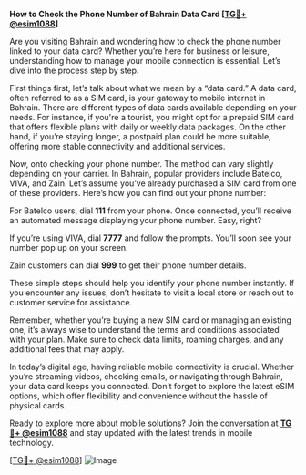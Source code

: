**How to Check the Phone Number of Bahrain Data Card [[TG💪+ @esim1088](https://t.me/s/esim1088)]**

Are you visiting Bahrain and wondering how to check the phone number linked to your data card? Whether you’re here for business or leisure, understanding how to manage your mobile connection is essential. Let’s dive into the process step by step.

First things first, let’s talk about what we mean by a “data card.” A data card, often referred to as a SIM card, is your gateway to mobile internet in Bahrain. There are different types of data cards available depending on your needs. For instance, if you're a tourist, you might opt for a prepaid SIM card that offers flexible plans with daily or weekly data packages. On the other hand, if you’re staying longer, a postpaid plan could be more suitable, offering more stable connectivity and additional services.

Now, onto checking your phone number. The method can vary slightly depending on your carrier. In Bahrain, popular providers include Batelco, VIVA, and Zain. Let’s assume you’ve already purchased a SIM card from one of these providers. Here’s how you can find out your phone number:

For Batelco users, dial **111** from your phone. Once connected, you’ll receive an automated message displaying your phone number. Easy, right?

If you’re using VIVA, dial **7777** and follow the prompts. You’ll soon see your number pop up on your screen.

Zain customers can dial **999** to get their phone number details.

These simple steps should help you identify your phone number instantly. If you encounter any issues, don’t hesitate to visit a local store or reach out to customer service for assistance.

Remember, whether you’re buying a new SIM card or managing an existing one, it’s always wise to understand the terms and conditions associated with your plan. Make sure to check data limits, roaming charges, and any additional fees that may apply.

In today’s digital age, having reliable mobile connectivity is crucial. Whether you’re streaming videos, checking emails, or navigating through Bahrain, your data card keeps you connected. Don’t forget to explore the latest eSIM options, which offer flexibility and convenience without the hassle of physical cards.

Ready to explore more about mobile solutions? Join the conversation at **[TG💪+ @esim1088](https://t.me/s/esim1088)** and stay updated with the latest trends in mobile technology.

[[TG💪+ @esim1088](https://t.me/s/esim1088)] ![Image](https://i.postimg.cc/Y0z9fWf4/image.png)